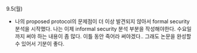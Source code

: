9.5(월)
- 나의 proposed protocol의 문제점이 더 이상 발견되지 않아서 formal security 분석을 시작했다. 나는 이제 informal security 분석 부분을 작성해야한다. 수요일까지 써야 하는 내용이 좀 많다. 이틀 동안 죽어라 써야겠다.. 그래도 논문을 완성할 수 있어서 기분이 좋다.
